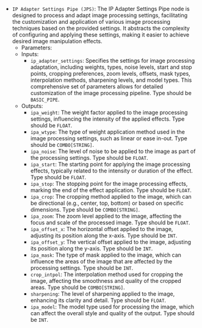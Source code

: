- `IP Adapter Settings Pipe (JPS)`: The IP Adapter Settings Pipe node is designed to process and adapt image processing settings, facilitating the customization and application of various image processing techniques based on the provided settings. It abstracts the complexity of configuring and applying these settings, making it easier to achieve desired image manipulation effects.
    - Parameters:
    - Inputs:
        - `ip_adapter_settings`: Specifies the settings for image processing adaptation, including weights, types, noise levels, start and stop points, cropping preferences, zoom levels, offsets, mask types, interpolation methods, sharpening levels, and model types. This comprehensive set of parameters allows for detailed customization of the image processing pipeline. Type should be `BASIC_PIPE`.
    - Outputs:
        - `ipa_weight`: The weight factor applied to the image processing settings, influencing the intensity of the applied effects. Type should be `FLOAT`.
        - `ipa_wtype`: The type of weight application method used in the image processing settings, such as linear or ease in-out. Type should be `COMBO[STRING]`.
        - `ipa_noise`: The level of noise to be applied to the image as part of the processing settings. Type should be `FLOAT`.
        - `ipa_start`: The starting point for applying the image processing effects, typically related to the intensity or duration of the effect. Type should be `FLOAT`.
        - `ipa_stop`: The stopping point for the image processing effects, marking the end of the effect application. Type should be `FLOAT`.
        - `ipa_crop`: The cropping method applied to the image, which can be directional (e.g., center, top, bottom) or based on specific dimensions. Type should be `COMBO[STRING]`.
        - `ipa_zoom`: The zoom level applied to the image, affecting the focus and scale of the processed image. Type should be `FLOAT`.
        - `ipa_offset_x`: The horizontal offset applied to the image, adjusting its position along the x-axis. Type should be `INT`.
        - `ipa_offset_y`: The vertical offset applied to the image, adjusting its position along the y-axis. Type should be `INT`.
        - `ipa_mask`: The type of mask applied to the image, which can influence the areas of the image that are affected by the processing settings. Type should be `INT`.
        - `crop_intpol`: The interpolation method used for cropping the image, affecting the smoothness and quality of the cropped areas. Type should be `COMBO[STRING]`.
        - `sharpening`: The level of sharpening applied to the image, enhancing its clarity and detail. Type should be `FLOAT`.
        - `ipa_model`: The model type used for processing the image, which can affect the overall style and quality of the output. Type should be `INT`.
